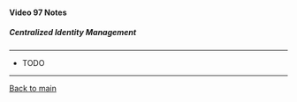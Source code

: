 #### Video 97 Notes

##### Centralized Identity Management

---

- TODO

---

[Back to main](https://github.com/rot0xd/CBTNuggets/blob/master/CEHv9/README.md)

